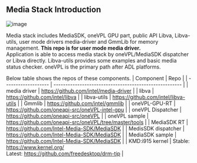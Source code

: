 
## Media Stack Introduction
![image](https://user-images.githubusercontent.com/34122804/167241733-4904858c-93c5-4e6b-bf2b-8a1b26f1e967.png)

Media stack includes MediaSDK, oneVPL GPU part, public API Libva, Libva-utils, user mode drivers media-driver and GmmLib for memory management. **This repo is for user mode media driver.**<br/>
Application is able to access media stack by oneVPL/MediaSDK dispatcher or Libva directly. Libva-utils provides some examples and basic media status checker. oneVPL is the primary path after ADL platforms.

Below table shows the repos of these components.
| Component           | Repo                                                   |
| ------------------- | ------------------------------------------------------ |
| media driver        | https://github.com/intel/media-driver                  |
| libva               | https://github.com/intel/libva                         |
| libva-utils         | https://github.com/intel/libva-utils                   |
| Gmmlib              | https://github.com/intel/gmmlib                        |
| oneVPL-GPU-RT       | https://github.com/oneapi-src/oneVPL-intel-gpu         |
| oneVPL Dispatcher   | https://github.com/oneapi-src/oneVPL                   |
| oneVPL sample       | https://github.com/oneapi-src/oneVPL/tree/master/tools |
| MediaSDK RT         | https://github.com/Intel-Media-SDK/MediaSDK            |
| MedisSDK dispatcher | https://github.com/Intel-Media-SDK/MediaSDK            |
| MediaSDK sample     | https://github.com/Intel-Media-SDK/MediaSDK            |
| KMD:i915 kernel     | Stable: https://www.kernel.org/ <br/>Latest: https://github.com/freedesktop/drm-tip                                 |